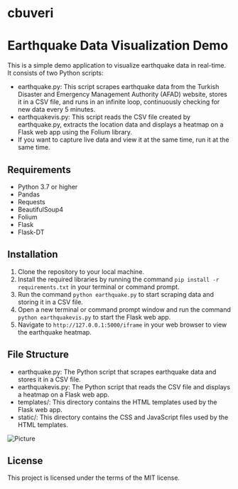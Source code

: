 # cbuveri
# Earthquake Data Visualization Demo

This is a simple demo application to visualize earthquake data in real-time. It consists of two Python scripts:
- earthquake.py: This script scrapes earthquake data from the Turkish Disaster and Emergency Management Authority (AFAD) website, stores it in a CSV file, and runs in an infinite loop, continuously checking for new data every 5 minutes.
- earthquakevis.py: This script reads the CSV file created by earthquake.py, extracts the location data and displays a heatmap on a Flask web app using the Folium library.
- If you want to capture live data and view it at the same time, run it at the same time.
## Requirements

- Python 3.7 or higher
- Pandas
- Requests
- BeautifulSoup4
- Folium
- Flask
- Flask-DT

## Installation

1. Clone the repository to your local machine.
2. Install the required libraries by running the command `pip install -r requirements.txt` in your terminal or command prompt.
3. Run the command `python earthquake.py` to start scraping data and storing it in a CSV file.
4. Open a new terminal or command prompt window and run the command `python earthquakevis.py` to start the Flask web app.
5. Navigate to `http://127.0.0.1:5000/iframe` in your web browser to view the earthquake heatmap.

## File Structure

- earthquake.py: The Python script that scrapes earthquake data and stores it in a CSV file.
- earthquakevis.py: The Python script that reads the CSV file and displays a heatmap on a Flask web app.
- templates/: This directory contains the HTML templates used by the Flask web app.
- static/: This directory contains the CSS and JavaScript files used by the HTML templates.

![Picture](https://drive.google.com/file/d/14Hd0aIvXpFjGG5MnAf4EgL0j7B6Ly8LF/view?usp=share_link)


## License

This project is licensed under the terms of the MIT license.
